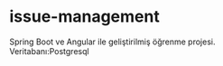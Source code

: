# issue-management

Spring Boot ve Angular ile geliştirilmiş öğrenme projesi.
Veritabanı:Postgresql
